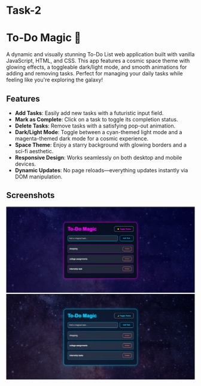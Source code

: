 # Task-2
# To-Do Magic 🚀

A dynamic and visually stunning To-Do List web application built with vanilla JavaScript, HTML, and CSS. This app features a cosmic space theme with glowing effects, a toggleable dark/light mode, and smooth animations for adding and removing tasks. Perfect for managing your daily tasks while feeling like you're exploring the galaxy!

## Features

- **Add Tasks**: Easily add new tasks with a futuristic input field.
- **Mark as Complete**: Click on a task to toggle its completion status.
- **Delete Tasks**: Remove tasks with a satisfying pop-out animation.
- **Dark/Light Mode**: Toggle between a cyan-themed light mode and a magenta-themed dark mode for a cosmic experience.
- **Space Theme**: Enjoy a starry background with glowing borders and a sci-fi aesthetic.
- **Responsive Design**: Works seamlessly on both desktop and mobile devices.
- **Dynamic Updates**: No page reloads—everything updates instantly via DOM manipulation.

## Screenshots


![To-Do Magic in Light Mode](image-1.png)
![To-Do Magic in Dark Mode ](image.png)
 


